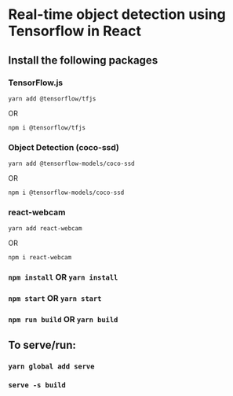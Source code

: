 # Real-time object detection using Tensorflow in React
## Install the following packages

### TensorFlow.js

```
yarn add @tensorflow/tfjs
```
OR
```
npm i @tensorflow/tfjs
```
### Object Detection (coco-ssd)
```
yarn add @tensorflow-models/coco-ssd
```
OR
```
npm i @tensorflow-models/coco-ssd
```

### react-webcam
```
yarn add react-webcam
```
OR
```
npm i react-webcam
```

### `npm install` OR `yarn install`


### `npm start` OR `yarn start`

### `npm run build` OR `yarn build`

## To serve/run:
###  `yarn global add serve`
###  `serve -s build`